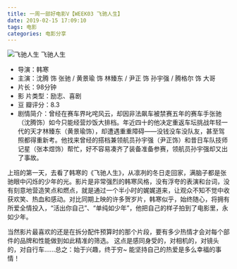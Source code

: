 ```yaml
---
title: 一周一部好电影V【WEEK03 飞驰人生】
date: 2019-02-15 17:09:10
tags: 电影
categories: 电影分享
---
```



![飞驰人生](https://pachiuba.com/img/feichirensheng.jpg)
飞驰人生

* 导演：韩寒
* 主演：沈腾 饰 张驰 / 黄景瑜 饰 林臻东 / 尹正 饰 孙宇强 / 腾格尔 饰 大哥
* 片长：98分钟
* 影 片类型：励志、喜剧
* 豆 瓣评分：8.3
* 剧情简介：曾经在赛车界叱咤风云，却因非法飙车被禁赛五年的赛车手张驰（沈腾饰）如今只能经营炒饭大排档。年近四十的他决定重返车坛挑战年轻一代的天才林臻东（黄景瑜饰），却遭遇重重障碍——没钱没车没队友，甚至驾照都得重新考。他找来曾经的搭档兼领航员孙宇强（尹正饰）和昔日车队技师记星（张本煜饰）帮忙，好不容易凑齐了装备准备参赛，领航员孙宇强却又出了事故。

上班的第一天，去看了韩寒的《飞驰人生》，从凛冽的冬日走回家，满脑子都是张驰眼中闪烁的少年的光。影片是非常强烈的韩寒风格，没有浮夸的表演和台词，没有刻意地营造笑点和燃点，就是通过一个半小时的娓娓道来，让观众不知不觉中收获欢笑、热血和感动。对比同期上映的许多贺岁片，韩寒似乎，始终随心，将拥有所爱全情投入，“活出你自己”、“单纯如少年”，他把自己的样子拍到了电影里，永如少年。

当然影片最喜欢的还是在拆分配件预算时的那个片段，要有多少热情才会对每个部件的品牌和性能做到如此精准的筛选。 这点是感同身受的，对相机的，对镜头的，对自行车......总之：始于兴趣，终于穷~ 能坚持自己的热爱是多么幸福的事情！
